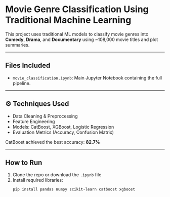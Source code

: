 #  Movie Genre Classification Using Traditional Machine Learning

This project uses traditional ML models to classify movie genres into **Comedy**, **Drama**, and **Documentary** using ~108,000 movie titles and plot summaries.

---

##  Files Included
- `movie_classification.ipynb`: Main Jupyter Notebook containing the full pipeline.

---

## ⚙ Techniques Used
- Data Cleaning & Preprocessing
- Feature Engineering
- Models: CatBoost, XGBoost, Logistic Regression
- Evaluation Metrics (Accuracy, Confusion Matrix)

CatBoost achieved the best accuracy: **82.7%**

---

##  How to Run
1. Clone the repo or download the `.ipynb` file
2. Install required libraries:
   ```bash
   pip install pandas numpy scikit-learn catboost xgboost
